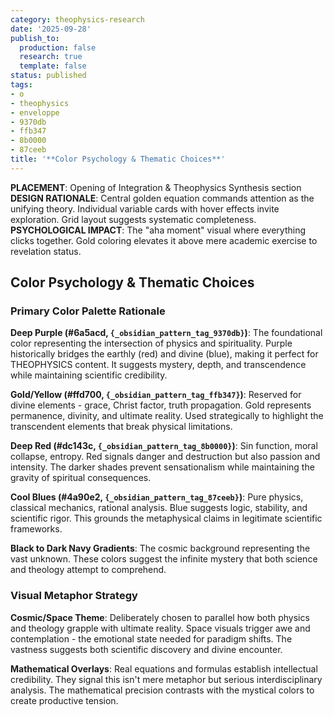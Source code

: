 ```yaml
---
category: theophysics-research
date: '2025-09-28'
publish_to:
  production: false
  research: true
  template: false
status: published
tags:
- o
- theophysics
- enveloppe
- 9370db
- ffb347
- 8b0000
- 87ceeb
title: '**Color Psychology & Thematic Choices**'
---
```

   
**PLACEMENT**: Opening of Integration & Theophysics Synthesis section **DESIGN RATIONALE**: Central golden equation commands attention as the unifying theory. Individual variable cards with hover effects invite exploration. Grid layout suggests systematic completeness. **PSYCHOLOGICAL IMPACT**: The "aha moment" visual where everything clicks together. Gold coloring elevates it above mere academic exercise to revelation status.   
   
## **Color Psychology & Thematic Choices**   
   
### **Primary Color Palette Rationale**   
   
**Deep Purple (#6a5acd, `{_obsidian_pattern_tag_9370db}`)**: The foundational color representing the intersection of physics and spirituality. Purple historically bridges the earthly (red) and divine (blue), making it perfect for THEOPHYSICS content. It suggests mystery, depth, and transcendence while maintaining scientific credibility.   
   
**Gold/Yellow (#ffd700, `{_obsidian_pattern_tag_ffb347}`)**: Reserved for divine elements - grace, Christ factor, truth propagation. Gold represents permanence, divinity, and ultimate reality. Used strategically to highlight the transcendent elements that break physical limitations.   
   
**Deep Red (#dc143c, `{_obsidian_pattern_tag_8b0000}`)**: Sin function, moral collapse, entropy. Red signals danger and destruction but also passion and intensity. The darker shades prevent sensationalism while maintaining the gravity of spiritual consequences.   
   
**Cool Blues (#4a90e2, `{_obsidian_pattern_tag_87ceeb}`)**: Pure physics, classical mechanics, rational analysis. Blue suggests logic, stability, and scientific rigor. This grounds the metaphysical claims in legitimate scientific frameworks.   
   
**Black to Dark Navy Gradients**: The cosmic background representing the vast unknown. These colors suggest the infinite mystery that both science and theology attempt to comprehend.   
   
### **Visual Metaphor Strategy**   
   
**Cosmic/Space Theme**: Deliberately chosen to parallel how both physics and theology grapple with ultimate reality. Space visuals trigger awe and contemplation - the emotional state needed for paradigm shifts. The vastness suggests both scientific discovery and divine encounter.   
   
**Mathematical Overlays**: Real equations and formulas establish intellectual credibility. They signal this isn't mere metaphor but serious interdisciplinary analysis. The mathematical precision contrasts with the mystical colors to create productive tension.